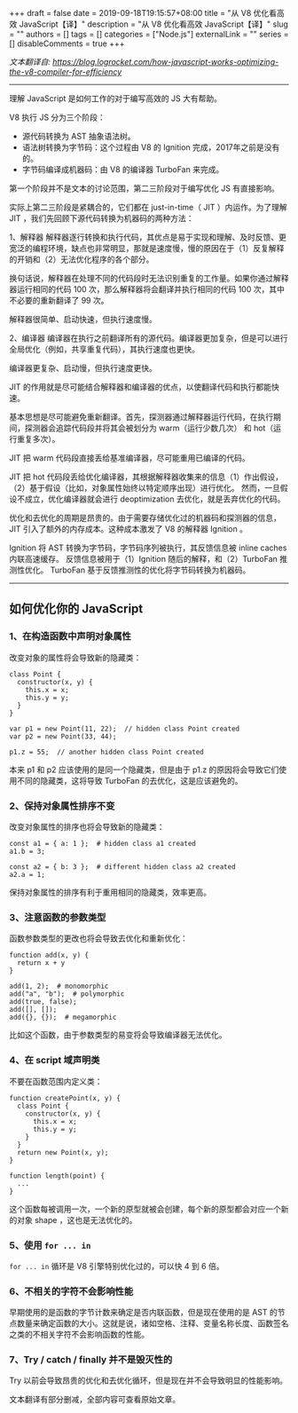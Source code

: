 +++
draft = false
date = 2019-09-18T19:15:57+08:00
title = "从 V8 优化看高效 JavaScript【译】"
description = "从 V8 优化看高效 JavaScript【译】"
slug = ""
authors = []
tags = []
categories = ["Node.js"]
externalLink = ""
series = []
disableComments = true
+++

*文本翻译自:
https://blog.logrocket.com/how-javascript-works-optimizing-the-v8-compiler-for-efficiency*

---

理解 JavaScript 是如何工作的对于编写高效的 JS 大有帮助。

V8 执行 JS 分为三个阶段：

- 源代码转换为 AST 抽象语法树。
- 语法树转换为字节码：这个过程由 V8 的 Ignition 完成，2017年之前是没有的。
- 字节码编译成机器码：由 V8 的编译器 TurboFan 来完成。


第一个阶段并不是文本的讨论范围，第二三阶段对于编写优化 JS 有直接影响。

实际上第二三阶段是紧耦合的，它们都在 just-in-time（ JIT ）内运作。为了理解 JIT ，我们先回顾下源代码转换为机器码的两种方法：

1、解释器
解释器逐行转换和执行代码，其优点是易于实现和理解、及时反馈、更宽泛的编程环境，缺点也非常明显，那就是速度慢，慢的原因在于（1）反复解释的开销和（2）无法优化程序的各个部分。

换句话说，解释器在处理不同的代码段时无法识别重复的工作量。如果你通过解释器运行相同的代码 100 次，那么解释器将会翻译并执行相同的代码 100 次，其中不必要的重新翻译了 99 次。

解释器很简单、启动快速，但执行速度慢。

2、编译器
编译器在执行之前翻译所有的源代码。编译器更加复杂，但是可以进行全局优化（例如，共享重复代码），其执行速度也更快。

编译器更复杂、启动慢，但执行速度更快。

JIT 的作用就是尽可能结合解释器和编译器的优点，以使翻译代码和执行都能快速。

基本思想是尽可能避免重新翻译。首先，探测器通过解释器运行代码，在执行期间，探测器会追踪代码段并将其会被划分为 warm（运行少数几次） 和 hot（运行重复多次）。

JIT 把 warm 代码段直接丢给基准编译器，尽可能重用已编译的代码。

JIT 把 hot 代码段丢给优化编译器，其根据解释器收集来的信息（1）作出假设，（2）基于假设（比如，对象属性始终以特定顺序出现）进行优化。
然而，一旦假设不成立，优化编译器就会进行 deoptimization 去优化，就是丢弃优化的代码。


优化和去优化的周期是昂贵的。由于需要存储优化过的机器码和探测器的信息，JIT 引入了额外的内存成本。这种成本激发了 V8 的解释器 Ignition 。


Ignition 将 AST 转换为字节码，字节码序列被执行，其反馈信息被 inline caches 内联高速缓存。 反馈信息被用于（1）Ignition 随后的解释，和（2）TurboFan 推测性优化。
TurboFan 基于反馈推测性的优化将字节码转换为机器码。


---

## 如何优化你的 JavaScript


### 1、在构造函数中声明对象属性

改变对象的属性将会导致新的隐藏类：

```
class Point {
  constructor(x, y) {
    this.x = x;
    this.y = y;
  }
}

var p1 = new Point(11, 22);  // hidden class Point created
var p2 = new Point(33, 44);

p1.z = 55;  // another hidden class Point created
```

本来 p1 和 p2  应该使用的是同一个隐藏类，但是由于 p1.z 的原因将会导致它们使用不同的隐藏类，这将导致 TurboFan 的去优化，这是应该避免的。


### 2、保持对象属性排序不变

改变对象属性的排序也将会导致新的隐藏类：

```
const a1 = { a: 1 };  # hidden class a1 created
a1.b = 3;

const a2 = { b: 3 };  # different hidden class a2 created
a2.a = 1;
```

保持对象属性的排序有利于重用相同的隐藏类，效率更高。


### 3、注意函数的参数类型

函数参数类型的更改也将会导致去优化和重新优化：

```
function add(x, y) {
  return x + y
}

add(1, 2);  # monomorphic
add("a", "b");  # polymorphic
add(true, false);
add([], []);
add({}, {});  # megamorphic
```

比如这个函数，由于参数类型的易变将会导致编译器无法优化。


### 4、在 script 域声明类

不要在函数范围内定义类：

```
function createPoint(x, y) {
  class Point {
    constructor(x, y) {
      this.x = x;
      this.y = y;
    }
  }
  return new Point(x, y);
}

function length(point) {
  ...
}
```

这个函数每被调用一次，一个新的原型就被会创建，每个新的原型都会对应一个新的对象 shape ，这也是无法优化的。


### 5、使用 `for ... in`

`for ... in` 循环是 V8 引擎特别优化过的，可以快 4 到 6 倍。


### 6、不相关的字符不会影响性能

早期使用的是函数的字节计数来确定是否内联函数，但是现在使用的是 AST 的节点数量来确定函数的大小。这就是说，诸如空格、注释、变量名称长度、函数签名之类的不相关字符不会影响函数的性能。


### 7、Try / catch / finally 并不是毁灭性的

Try 以前会导致昂贵的优化和去优化循环，但是现在并不会导致明显的性能影响。



文本翻译有部分删减，全部内容可查看原始文章。